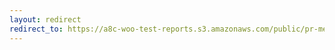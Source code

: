 ```yaml
---
layout: redirect
redirect_to: https://a8c-woo-test-reports.s3.amazonaws.com/public/pr-merge/39989/e2e/index.html
---
```

